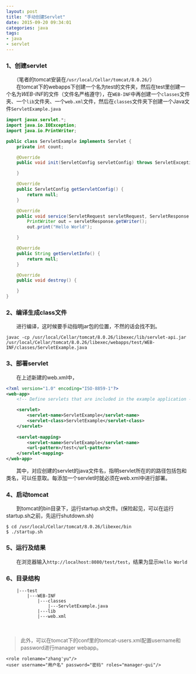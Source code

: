 ```yaml
---
layout: post
title: "手动创建Servlet"
date: 2015-09-20 09:34:01
categories: java
tags:
- java
- servlet
---
```

### 1、创建servlet
　　（笔者的tomcat安装在`/usr/local/Cellar/tomcat/8.0.26/`）  
　　在tomcat下的webapps下创建一个名为test的文件夹，然后在test里创建一个名为*WEB-INF*的文件（文件名严格遵守），在`WEB-INF`中再创建一个`classes`文件夹、一个`lib`文件夹、一个`web.xml`文件，然后在`classes`文件夹下创建一个Java文件`ServletExample.java`
```java
import javax.servlet.*;
import java.io.IOException;
import java.io.PrintWriter;

public class ServletExample implements Servlet {
    private int count;

    @Override
    public void init(ServletConfig servletConfig) throws ServletException {

    }

    @Override
    public ServletConfig getServletConfig() {
        return null;
    }

    @Override
    public void service(ServletRequest servletRequest, ServletResponse servletResponse) throws ServletException, IOException {
        PrintWriter out = servletResponse.getWriter();
        out.print("Hello World");

    }

    @Override
    public String getServletInfo() {
        return null;
    }

    @Override
    public void destroy() {

    }
}
```

### 2、编译生成class文件
　　进行编译，这时候要手动指明jar包的位置，不然的话会找不到。
```
javac -cp /usr/local/Cellar/tomcat/8.0.26/libexec/lib/servlet-api.jar /usr/local/Cellar/tomcat/8.0.26/libexec/webapps/test/WEB-INF/classes/ServletExample.java
```

### 3、部署servlet
　　在上述新建的web.xml中，
	
```xml
<?xml version="1.0" encoding="ISO-8859-1"?>
<web-app>
    <!-- Define servlets that are included in the example application -->

    <servlet>
        <servlet-name>ServletExample</servlet-name>
        <servlet-class>ServletExample</servlet-class>
    </servlet>
    
    <servlet-mapping>
        <servlet-name>ServletExample</servlet-name>
        <url-pattern>/test</url-pattern>
    </servlet-mapping>
</web-app>
```
　　其中，<servlet-name>对应创建的servlet的java文件名，<servlet-class>指明servlet所在的的路径包括包和类名，<url-pattern>可以任意取。每添加一个servlet时就必须在web.xml中进行部署。

### 4、启动tomcat
　　到tomcat的bin目录下，运行startup.sh文件。(保险起见，可以在运行startup.sh之前，先运行shutdown.sh)
```
$ cd /usr/local/Cellar/tomcat/8.0.26/libexec/bin
$ ./startup.sh	
```

### 5、运行及结果
　　在浏览器输入`http://localhost:8080/test/test`，结果为显示`Hello World`　

### 6、目录结构
```
    |---test
        |---WEB-INF
            |---classes
                |---ServletExample.java
            |---lib
            |---web.xml
```
　　
>此外，可以在tomcat下的conf里的tomcat-users.xml配置username和password进行manager webapp。
>
	<role rolename="zhang'yu"/>
	<user username="用户名" password="密码" roles="manager-gui"/>
